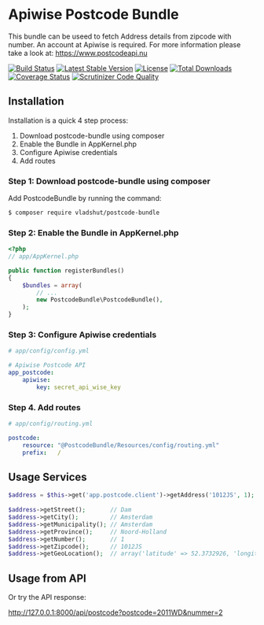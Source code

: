 Apiwise Postcode Bundle
=======================

This bundle can be useed to fetch Address details from zipcode with number.
An account at Apiwise is required. For more information please take a look at: https://www.postcodeapi.nu

[![Build Status](https://travis-ci.org/Shivella/postcode-bundle.svg?branch=master)](https://travis-ci.org/Shivella/postcode-bundle) [![Latest Stable Version](https://poser.pugx.org/vladshut/postcode-bundle/v/stable)](https://packagist.org/packages/vladshut/postcode-bundle) [![License](https://poser.pugx.org/vladshut/postcode-bundle/license)](https://packagist.org/packages/vladshut/postcode-bundle) [![Total Downloads](https://poser.pugx.org/vladshut/postcode-bundle/downloads)](https://packagist.org/packages/vladshut/postcode-bundle) [![Coverage Status](https://coveralls.io/repos/github/Shivella/postcode-bundle/badge.svg)](https://coveralls.io/github/Shivella/postcode-bundle) [![Scrutinizer Code Quality](https://scrutinizer-ci.com/g/Shivella/postcode-bundle/badges/quality-score.png?b=master)](https://scrutinizer-ci.com/g/Shivella/postcode-bundle/?branch=master)

Installation
------------
Installation is a quick 4 step process:

1. Download postcode-bundle using composer
2. Enable the Bundle in AppKernel.php
3. Configure Apiwise credentials
4. Add routes

### Step 1: Download postcode-bundle using composer

Add PostcodeBundle by running the command:

``` bash
$ composer require vladshut/postcode-bundle
```

### Step 2: Enable the Bundle in AppKernel.php


``` php
<?php
// app/AppKernel.php

public function registerBundles()
{
    $bundles = array(
        // ...
        new PostcodeBundle\PostcodeBundle(),
    );
}
```

### Step 3: Configure Apiwise credentials
```yaml
# app/config/config.yml

# Apiwise Postcode API
app_postcode:
    apiwise:
        key: secret_api_wise_key

```

### Step 4. Add routes
```yaml
# app/config/routing.yml

postcode:
    resource: "@PostcodeBundle/Resources/config/routing.yml"
    prefix:   /

```

Usage Services
--------------
``` php
$address = $this->get('app.postcode.client')->getAddress('1012JS', 1);
	
$address->getStreet();       // Dam
$address->getCity();         // Amsterdam
$address->getMunicipality(); // Amsterdam
$address->getProvince();     // Noord-Holland
$address->getNumber();       // 1
$address->getZipcode();      // 1012JS
$address->getGeoLocation();  // array('latitude' => 52.3732926, 'longitude' => 4.8937176)
```

Usage from API
--------------

Or try the API response:

http://127.0.0.1:8000/api/postcode?postcode=2011WD&nummer=2
